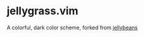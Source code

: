 jellygrass.vim
==============

A colorful, dark color scheme, forked from [jellybeans](https://github.com/nanotech/jellybeans.vim)
